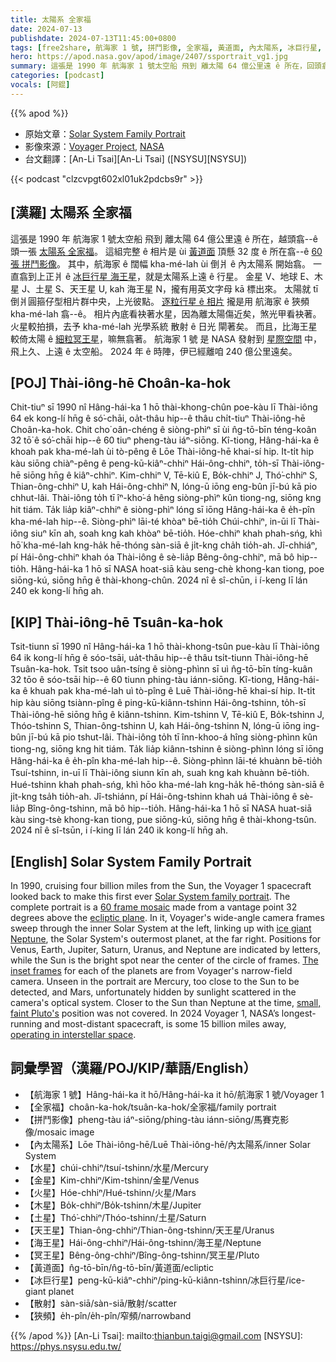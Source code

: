 ```yaml
---
title: 太陽系 全家福
date: 2024-07-13
publishdate: 2024-07-13T11:45:00+0800
tags: [free2share, 航海家 1 號, 拼鬥影像, 全家福, 黃道面, 內太陽系, 冰巨行星, 水星, 金星, 木星, 土星, 天王星, 海王星, 冥王星, 狹頻, 散射]
hero: https://apod.nasa.gov/apod/image/2407/ssportrait_vg1.jpg
summary: 這張是 1990 年 航海家 1 號太空船 飛到 離太陽 64 億公里遠 ê 所在，回頭翕--ê 頭一張太陽系 全家福。
categories: [podcast]
vocals: [阿錕]
---
```


{{% apod %}}

- 原始文章：[Solar System Family Portrait](https://apod.nasa.gov/apod/ap240713.html)
- 影像來源：[Voyager Project](https://voyager.jpl.nasa.gov/), [NASA](https://www.nasa.gov/)
- 台文翻譯：[An-Li Tsai][An-Li Tsai] ([NSYSU][NSYSU])

{{< podcast "clzcvpgt602xl01uk2pdcbs9r" >}}

## [漢羅] 太陽系 全家福
這張是 1990 年 航海家 1 號太空船 飛到 離太陽 64 億公里遠 ê 所在，越頭翕--ê 頭一張 [太陽系 全家福][Solar System family portrait]。
這組完整 ê 相片是 ùi [黃道面][ecliptic plane] 頂懸 32 度 ê 所在翕--ê [60 張 拼鬥影像][60 frame mosaic]。
其中，航海家 ê 闊幅 kha-mé-lah ùi 倒爿 ê 內太陽系 開始翕。
一直翕到上正爿 ê [冰巨行星 海王星][ice giant Neptune]，就是太陽系上遠 ê 行星。
金星 V、地球 E、木星 J、土星 S、天王星 U, kah 海王星 N，攏有用英文字母 kā 標出來。
太陽就 tī 倒爿圓箍仔型相片群中央，上光彼點。
[逐粒行星 ê 相片][The inset frames] 攏是用 航海家 ê 狹頻 kha-mé-lah 翕--ê。
相片內底看袂著水星，因為離太陽傷近矣，煞光甲看袂著。
火星較拍損，去予 kha-mé-lah 光學系統 散射 ê 日光 閘著矣。
而且，比海王星較倚太陽 ê [細粒冥王星][small, faint Pluto's]，嘛無翕著。
航海家 1 號 是 NASA 發射到 [星際空間][operating in interstellar space] 中，飛上久、上遠 ê 太空船。
2024 年 ê 時陣，伊已經離咱 240 億公里遠矣。

## [POJ] Thài-iông-hē Choân-ka-hok
Chit-tiuⁿ sī 1990 nî Hâng-hái-ka 1 hō thài-khong-chûn poe-kàu lī Thài-iông 64 ek kong-lí hn̄g ê só͘-chāi, oa̍t-thâu hip--ê thâu chi̍t-tiuⁿ Thài-iông-hē Choân-ka-hok.
Chit cho͘ oân-chéng ê siòng-phìⁿ sī ùi n̂g-tō-bīn téng-koân 32 tō͘ ê só͘-chāi hip--ê 60 tiuⁿ pheng-tàu iáⁿ-siōng.
Kî-tiong, Hâng-hái-ka ê khoah pak kha-mé-lah ùi tò-pêng ê Lōe Thài-iông-hē khai-sí hip.
It-ti̍t hip kàu siōng chiàⁿ-pêng ê peng-kū-kiâⁿ-chhiⁿ Hái-ông-chhiⁿ, to̍h-sī Thài-iông-hē siōng hn̄g ê kiâⁿ-chhiⁿ.
Kim-chhiⁿ V, Tē-kiû E, Bo̍k-chhiⁿ J, Thó͘-chhiⁿ S, Thian-ông-chhiⁿ U, kah Hái-ông-chhiⁿ N, lóng-ū iōng eng-bûn jī-bú kā pio chhut-lâi.
Thài-iông to̍h tī îⁿ-kho͘-á hêng siòng-phìⁿ kûn tiong-ng, siōng kng hit tiám.
Ta̍k lia̍p kiâⁿ-chhiⁿ ê siòng-phìⁿ lóng sī iōng Hâng-hái-ka ê e̍h-pîn kha-mé-lah hip--ê.
Siòng-phìⁿ lāi-té khòaⁿ bē-tio̍h Chúi-chhiⁿ, in-ūi lī Thài-iông siuⁿ kīn ah, soah kng kah khòaⁿ bē-tio̍h.
Hóe-chhiⁿ khah phah-sńg, khì hō͘ kha-mé-lah kng-ha̍k hē-thóng sàn-siā ê ji̍t-kng cha̍h tio̍h-ah.
Jî-chhiáⁿ, pí Hái-ông-chhiⁿ khah óa Thài-iông ê sè-lia̍p Bêng-ông-chhiⁿ, mā bô hip--tio̍h.
Hâng-hái-ka 1 hō sī NASA hoat-siā kàu seng-chè khong-kan tiong, poe siōng-kú, siōng hn̄g ê thài-khong-chûn.
2024 nî ê sî-chūn, i í-keng lī lán 240 ek kong-lí hn̄g ah.

## [KIP] Thài-iông-hē Tsuân-ka-hok
Tsit-tiunn sī 1990 nî Hâng-hái-ka 1 hō thài-khong-tsûn pue-kàu lī Thài-iông 64 ik kong-lí hn̄g ê sóo-tsāi, ua̍t-thâu hip--ê thâu tsi̍t-tiunn Thài-iông-hē Tsuân-ka-hok.
Tsit tsoo uân-tsíng ê siòng-phìnn sī uì n̂g-tō-bīn tíng-kuân 32 tōo ê sóo-tsāi hip--ê 60 tiunn phing-tàu iánn-siōng.
Kî-tiong, Hâng-hái-ka ê khuah pak kha-mé-lah uì tò-pîng ê Luē Thài-iông-hē khai-sí hip.
It-ti̍t hip kàu siōng tsiànn-pîng ê ping-kū-kiânn-tshinn Hái-ông-tshinn, to̍h-sī Thài-iông-hē siōng hn̄g ê kiânn-tshinn.
Kim-tshinn V, Tē-kiû E, Bo̍k-tshinn J, Thóo-tshinn S, Thian-ông-tshinn U, kah Hái-ông-tshinn N, lóng-ū iōng ing-bûn jī-bú kā pio tshut-lâi.
Thài-iông to̍h tī înn-khoo-á hîng siòng-phìnn kûn tiong-ng, siōng kng hit tiám.
Ta̍k lia̍p kiânn-tshinn ê siòng-phìnn lóng sī iōng Hâng-hái-ka ê e̍h-pîn kha-mé-lah hip--ê.
Siòng-phìnn lāi-té khuànn bē-tio̍h Tsuí-tshinn, in-uī lī Thài-iông siunn kīn ah, suah kng kah khuànn bē-tio̍h.
Hué-tshinn khah phah-sńg, khì hōo kha-mé-lah kng-ha̍k hē-thóng sàn-siā ê ji̍t-kng tsa̍h tio̍h-ah.
Jî-tshiánn, pí Hái-ông-tshinn khah uá Thài-iông ê sè-lia̍p Bîng-ông-tshinn, mā bô hip--tio̍h.
Hâng-hái-ka 1 hō sī NASA huat-siā kàu sing-tsè khong-kan tiong, pue siōng-kú, siōng hn̄g ê thài-khong-tsûn.
2024 nî ê sî-tsūn, i í-king lī lán 240 ik kong-lí hn̄g ah.

## [English] Solar System Family Portrait
In 1990, cruising four billion miles from the Sun, the Voyager 1 spacecraft looked back to make this first ever [Solar System family portrait][Solar System family portrait].
The complete portrait is a [60 frame mosaic][60 frame mosaic] made from a vantage point 32 degrees above the [ecliptic plane][ecliptic plane].
In it, Voyager's wide-angle camera frames sweep through the inner Solar System at the left, linking up with [ice giant Neptune][ice giant Neptune], the Solar System's outermost planet, at the far right.
Positions for Venus, Earth, Jupiter, Saturn, Uranus, and Neptune are indicated by letters, while the Sun is the bright spot near the center of the circle of frames.
[The inset frames][The inset frames] for each of the planets are from Voyager's narrow-field camera.
Unseen in the portrait are Mercury, too close to the Sun to be detected, and Mars, unfortunately hidden by sunlight scattered in the camera's optical system.
Closer to the Sun than Neptune at the time, [small, faint Pluto's][small, faint Pluto's] position was not covered.
In 2024 Voyager 1, NASA’s longest-running and most-distant spacecraft, is some 15 billion miles away, [operating in interstellar space][operating in interstellar space].

## 詞彙學習（漢羅/POJ/KIP/華語/English）
- 【航海家 1 號】Hâng-hái-ka it hō/Hâng-hái-ka it hō/航海家 1 號/Voyager 1
- 【全家福】choân-ka-hok/tsuân-ka-hok/全家福/family portrait
- 【拼鬥影像】pheng-tàu iáⁿ-siōng/phing-tàu iánn-siōng/馬賽克影像/mosaic image
- 【內太陽系】Lōe Thài-iông-hē/Luē Thài-iông-hē/內太陽系/inner Solar System
- 【水星】chúi-chhiⁿ/tsuí-tshinn/水星/Mercury
- 【金星】Kim-chhiⁿ/Kim-tshinn/金星/Venus
- 【火星】Hóe-chhiⁿ/Hué-tshinn/火星/Mars
- 【木星】Bo̍k-chhiⁿ/Bo̍k-tshinn/木星/Jupiter
- 【土星】Thó͘-chhiⁿ/Thóo-tshinn/土星/Saturn
- 【天王星】Thian-ông-chhiⁿ/Thian-ông-tshinn/天王星/Uranus
- 【海王星】Hái-ông-chhiⁿ/Hái-ông-tshinn/海王星/Neptune
- 【冥王星】Bêng-ông-chhiⁿ/Bîng-ông-tshinn/冥王星/Pluto
- 【黃道面】n̂g-tō-bīn/n̂g-tō-bīn/黃道面/ecliptic
- 【冰巨行星】peng-kū-kiâⁿ-chhiⁿ/ping-kū-kiânn-tshinn/冰巨行星/ice-giant planet
- 【散射】sàn-siā/sàn-siā/散射/scatter
- 【狹頻】e̍h-pîn/e̍h-pîn/窄頻/narrowband

{{% /apod %}}
[An-Li Tsai]: mailto:thianbun.taigi@gmail.com
[NSYSU]: https://phys.nsysu.edu.tw/

[copyright]: https://apod.nasa.gov/apod/fap/lib/about_apod.html#srapply
[License3]: https://creativecommons.org/licenses/by/3.0/
[License2]:https://creativecommons.org/licenses/by-nc-nd/2.0/

[Solar System family portrait]:http://photojournal.jpl.nasa.gov/catalog/PIA00451
[60 frame mosaic]:http://nssdc.gsfc.nasa.gov/photo_gallery/photogallery-solarsystem.html
[ecliptic plane]:http://en.wikipedia.org/wiki/Ecliptic
[ice giant Neptune]:https://apod.nasa.gov/apod/ap230819.html
[The inset frames]:http://www.jpl.nasa.gov/news/news.php?release=2010-048
[small, faint Pluto's]:http://pluto.jhuapl.edu/News-Center/News-Article.php?page=20150212
[operating in interstellar space]:https://blogs.nasa.gov/voyager/2024/06/13/voyager-1-returning-science-data-from-all-four-instruments/
